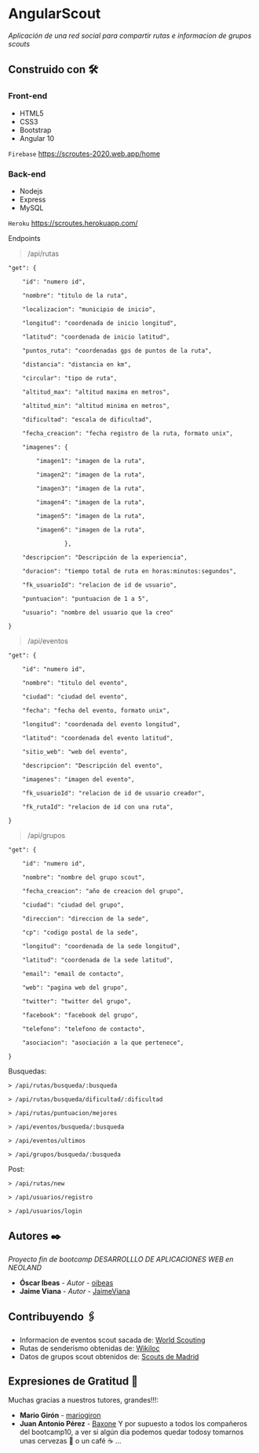 # AngularScout

_Aplicación de una red social para compartir rutas e informacion de grupos scouts_

## Construido con 🛠️

### Front-end

* HTML5
* CSS3
* Bootstrap
* Angular 10

`Firebase` https://scroutes-2020.web.app/home

### Back-end

* Nodejs
* Express
* MySQL

`Heroku` https://scroutes.herokuapp.com/

Endpoints

> /api/rutas

    "get": {

        "id": "numero id",
        
        "nombre": "titulo de la ruta",
        
        "localizacion": "municipio de inicio",
        
        "longitud": "coordenada de inicio longitud",
        
        "latitud": "coordenada de inicio latitud",
        
        "puntos_ruta": "coordenadas gps de puntos de la ruta",
        
        "distancia": "distancia en km",
        
        "circular": "tipo de ruta",
        
        "altitud_max": "altitud maxima en metros",
        
        "altitud_min": "altitud minima en metros",
        
        "dificultad": "escala de dificultad",
        
        "fecha_creacion": "fecha registro de la ruta, formato unix",
        
        "imagenes": {
        
            "imagen1": "imagen de la ruta",
            
            "imagen2": "imagen de la ruta",
            
            "imagen3": "imagen de la ruta",
            
            "imagen4": "imagen de la ruta",
            
            "imagen5": "imagen de la ruta",
            
            "imagen6": "imagen de la ruta",
            
                    },
                    
        "descripcion": "Descripción de la experiencia",
        
        "duracion": "tiempo total de ruta en horas:minutos:segundos",
        
        "fk_usuarioId": "relacion de id de usuario",
        
        "puntuacion": "puntuacion de 1 a 5",
        
        "usuario": "nombre del usuario que la creo"
        
    }


> /api/eventos

    "get": {

        "id": "numero id",
        
        "nombre": "titulo del evento",
        
        "ciudad": "ciudad del evento",
        
        "fecha": "fecha del evento, formato unix",
        
        "longitud": "coordenada del evento longitud",
        
        "latitud": "coordenada del evento latitud",
        
        "sitio_web": "web del evento",
        
        "descripcion": "Descripción del evento",

        "imagenes": "imagen del evento",
        
        "fk_usuarioId": "relacion de id de usuario creador",
        
        "fk_rutaId": "relacion de id con una ruta",
        
    }



> /api/grupos

    "get": {

        "id": "numero id",
        
        "nombre": "nombre del grupo scout",
        
        "fecha_creacion": "año de creacion del grupo",
        
        "ciudad": "ciudad del grupo",
        
        "direccion": "direccion de la sede",
        
        "cp": "codigo postal de la sede",
        
        "longitud": "coordenada de la sede longitud",
        
        "latitud": "coordenada de la sede latitud",
        
        "email": "email de contacto",

        "web": "pagina web del grupo",
        
        "twitter": "twitter del grupo",
        
        "facebook": "facebook del grupo",
        
        "telefono": "telefono de contacto",
        
        "asociacion": "asociación a la que pertenece",
        
    }
    
    
Busquedas:
    
    > /api/rutas/busqueda/:busqueda
    
    > /api/rutas/busqueda/dificultad/:dificultad
    
    > /api/rutas/puntuacion/mejores
    
    > /api/eventos/busqueda/:busqueda
    
    > /api/eventos/ultimos
    
    > /api/grupos/busqueda/:busqueda
    
Post:
    
    > /api/rutas/new
    
    > /apì/usuarios/registro
    
    > /apì/usuarios/login



## Autores ✒️

_Proyecto fin de bootcamp DESARROLLLO DE APLICACIONES WEB en NEOLAND_

* **Óscar Ibeas** - *Autor* - [oibeas](https://github.com/oibeas)
* **Jaime Viana** - *Autor* - [JaimeViana](https://github.com/JaimeViana)

## Contribuyendo 🖇️

* Informacion de eventos scout sacada de: [World Scouting](https://www.scout.org/es/api)
* Rutas de senderismo obtenidas de: [Wikiloc](https://es.wikiloc.com/)
* Datos de grupos scout obtenidos de: [Scouts de Madrid](https://scoutsdemadrid.org/grupos/)


## Expresiones de Gratitud 🎁

Muchas gracias a nuestros tutores, grandes!!!:
* **Mario Girón** - [mariogiron](https://github.com/mariogiron)
* **Juan Antonio Pérez** - [Baxone](https://github.com/baxone/)
Y por supuesto a todos los compañeros del bootcamp10, a ver si algún dia podemos quedar todosy tomarnos unas cervezas 🍺 o un café ☕ ...
